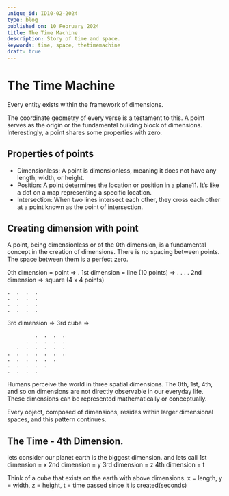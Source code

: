```yaml
---
unique_id: ID10-02-2024
type: blog
published_on: 10 February 2024
title: The Time Machine
description: Story of time and space.
keywords: time, space, thetimemachine
draft: true
---
```



# The Time Machine

Every entity exists within the framework of dimensions.

The coordinate geometry of every verse is a testament to this. A point serves as the origin or the fundamental building block of dimensions. Interestingly, a point shares some properties with zero.

## Properties of points
- Dimensionless: A point is dimensionless, meaning it does not have any length, width, or height.
- Position: A point determines the location or position in a plane11. It’s like a dot on a map representing a specific location.
- Intersection: When two lines intersect each other, they cross each other at a point known as the point of intersection.


## Creating dimension with point
A point, being dimensionless or of the 0th dimension, is a fundamental concept in the creation of dimensions.
There is no spacing between points. The space between them is a perfect zero.

0th dimension = point => .
1st dimension = line (10 points) => . . . .
2nd dimension => square (4 x 4 points)
```
.  .  .  .
.  .  .  .
.  .  .  .
.  .  .  .
```


3rd dimension => 3rd cube => 
```
         .  .  .  .
      .  .  .  .  .
   .  .  .  .  .  .
.  .  .  .  .  .  .
.  .  .  .  .  .
.  .  .  .  .
.  .  .  .
```

Humans perceive the world in three spatial dimensions. The 0th, 1st, 4th, and so on dimensions are not directly observable in our everyday life. These dimensions can be represented mathematically or conceptually.

Every object, composed of dimensions, resides within larger dimensional spaces, and this pattern continues.

## The Time - 4th Dimension.

lets consider our planet earth is the biggest dimension. and lets call
1st dimension = x
2nd dimension = y
3rd dimension = z
4th dimension = t

Think of a cube that exists on the earth with above dimensions. 
x = length, y = width, z = height, t = time passed since it is created(seconds)

